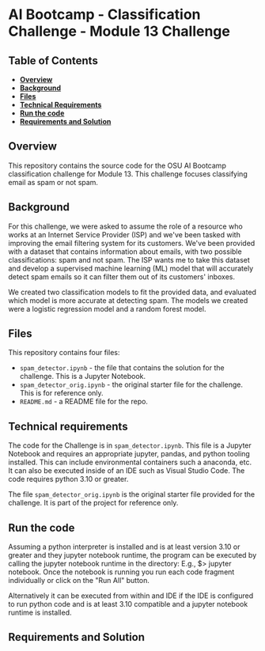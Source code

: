 # AI Bootcamp - Classification Challenge - Module 13 Challenge

## Table of Contents
*  [**Overview**](#overview)
*  [**Background**](#background)
*  [**Files**](#files)
*  [**Technical Requirements**](#technical-requirements)
*  [**Run the code**](#run-the-code)
*  [**Requirements and Solution**](#requirements-and-solution)

## Overview
This repository contains the source code for the OSU AI Bootcamp classification challenge for Module 13. This challenge focuses classifying email as spam or not spam.


## Background
For this challenge, we were asked to assume the role of a resource who works at an Internet Service Provider (ISP) and we've been tasked with improving the email filtering system for its customers. We've been provided with a dataset that contains information about emails, with two possible classifications: spam and not spam. The ISP wants me to take this dataset and develop a supervised machine learning (ML) model that will accurately detect spam emails so it can filter them out of its customers' inboxes.

We created two classification models to fit the provided data, and evaluated which model is more accurate at detecting spam. The models we created were a logistic regression model and a random forest model.

## Files
This repository contains four files:
* `spam_detector.ipynb` - the file that contains the solution for the challenge. This is a Jupyter Notebook.
* `spam_detector_orig.ipynb` - the original starter file for the challenge. This is for reference only.
* `README.md` - a README file for the repo.

## Technical requirements
The code for the Challenge is in `spam_detector.ipynb`. This file is a Jupyter Notebook and requires an appropriate jupyter, pandas, and python tooling installed. This can include environmental containers such a anaconda, etc. It can also be executed inside of an IDE such as Visual Studio Code. The code requires python 3.10 or greater.

The file `spam_detector_orig.ipynb` is the original starter file provided for the challenge. It is part of the project for reference only. 


## Run the code
Assuming a python interpreter is installed and is at least version 3.10 or greater and they jupyter notebook runtime, the program can be executed by calling the jupyter notebook runtime in the directory: E.g., $> jupyter notebook. Once the notebook is running you run each code fragment individually or click on the "Run All" button.

Alternatively it can be executed from within and IDE if the IDE is configured to run python code and is at least 3.10 compatible and a jupyter notebook runtime is installed.


## Requirements and Solution

